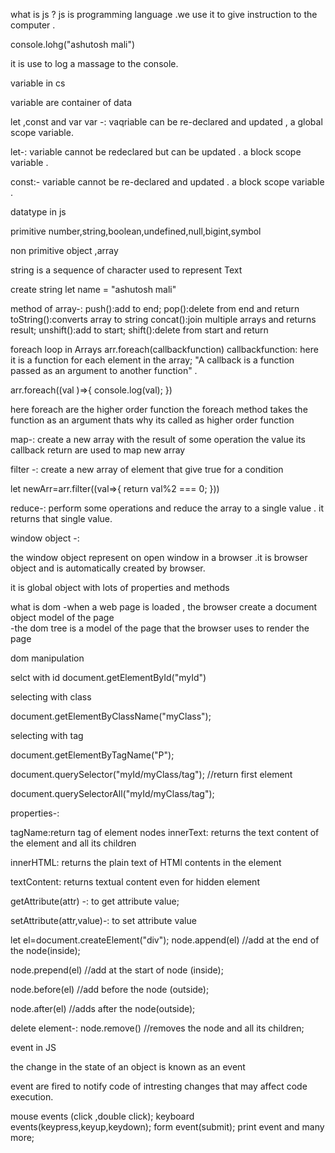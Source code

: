 what is js ?
js is programming language .we use it to give instruction to the computer .

console.lohg("ashutosh mali")

it is use to log a massage to the console.

variable in cs

variable are container of data 


let ,const and var
var -:
vaqriable can be re-declared and updated , a global scope variable.

let-:
variable cannot be redeclared  but can be updated . a block scope variable .

const:-
variable cannot be re-declared and updated . a block scope variable . 


datatype in js

primitive
number,string,boolean,undefined,null,bigint,symbol

non primitive 
object ,array



string is a sequence of character used to represent Text

create string 
let name = "ashutosh mali"


method of array-:
push():add to end;
pop():delete from end and return
toString():converts array to string
concat():join multiple arrays and returns result;
unshift():add to start;
shift():delete from start and return



foreach loop in Arrays
arr.foreach(callbackfunction)
callbackfunction: here it is a function for each element in the array;
"A callback is a function passed as an argument to another function" .

arr.foreach((val )=>{
    console.log(val);
})

here foreach are the higher order function 
the foreach method  takes  the function as an argument thats why its called as higher order function 


map-:
create a new array with the result of some operation the value its callback return are used to map new array


filter -:
create a new array of element that give true for a condition 

let newArr=arr.filter((val=>{
    return val%2 === 0;
}))

reduce-:
perform some operations and reduce the array to a single value . it returns that single value.

window object -:

the window object represent on open window in a browser .it is browser object and is automatically created by browser.

it is global object with lots of properties and methods

what is dom 
-when a web page is loaded , the browser create a document object model of the page  
-the dom tree is a model of the page that the browser uses to render the page

dom manipulation

selct with id
document.getElementById("myId")

selecting with class

document.getElementByClassName("myClass");

selecting with tag

document.getElementByTagName("P"); 


document.querySelector("myId/myClass/tag");
//return first element


document.querySelectorAll("myId/myClass/tag");



properties-:

tagName:return tag of element nodes
innerText: returns the text content of the element and all its children

innerHTML: returns the plain text of HTMl contents in the element

textContent: returns textual content even for hidden element 

getAttribute(attr) -: to get attribute value;

setAttribute(attr,value)-: to set attribute value


let el=document.createElement("div");
node.append(el) //add at the end of the node(inside);

node.prepend(el) //add at the start of node (inside);

node.before(el) //add before the node (outside);

node.after(el) //adds after the node(outside);


delete element-:
node.remove() //removes the node and all its children;


event in JS

the change in the state of an object is known as an event

event are fired to notify code of intresting changes that may affect code execution.


mouse events (click ,double click);
keyboard events(keypress,keyup,keydown);
form event(submit);
print event and many more;
